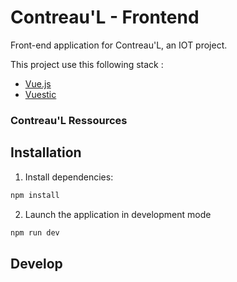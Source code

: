 # Contreau'L - Frontend

Front-end application for Contreau'L, an IOT project.

This project use this following stack :

- [Vue.js](https://vuejs.org/api/)
- [Vuestic](https://vuestic.dev/)

### Contreau'L Ressources

## Installation
1. Install dependencies:
```bash
npm install
```


2. Launch the application in development mode
```bash
npm run dev
```

## Develop
